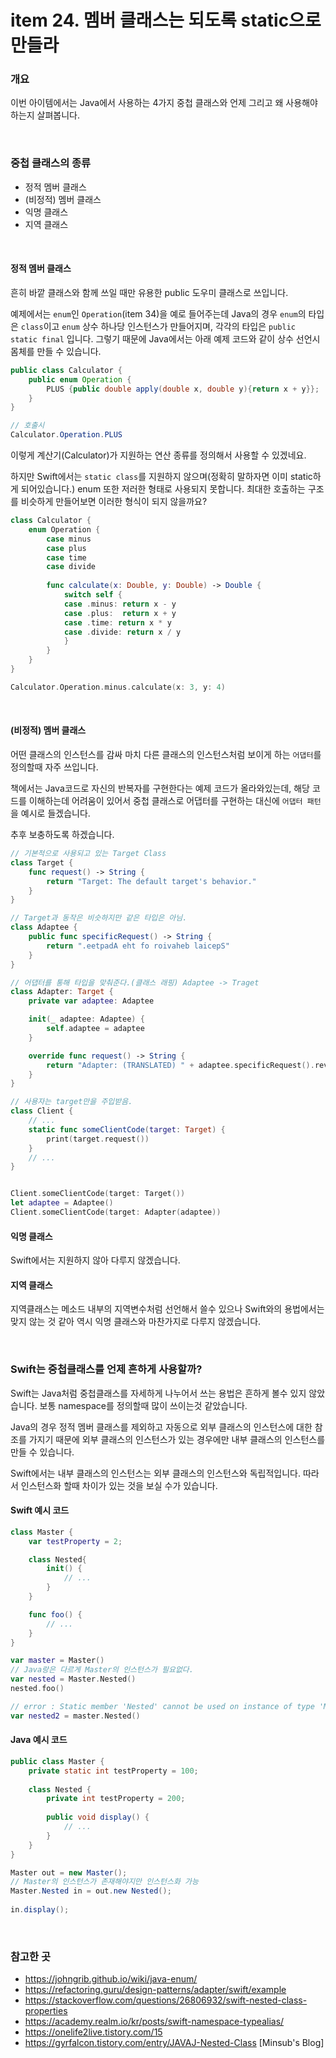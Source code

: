 # item 24. 멤버 클래스는 되도록 static으로 만들라

### 개요
이번 아이템에서는 Java에서 사용하는 4가지 중첩 클래스와 언제 그리고 왜 사용해야하는지 살펴봅니다.

<br>

### 중첩 클래스의 종류
- 정적 멤버 클래스
- (비정적) 멤버 클래스
- 익명 클래스
- 지역 클래스

<br>

#### 정적 멤버 클래스
흔히 바깥 클래스와 함께 쓰일 때만 유용한 public 도우미 클래스로 쓰입니다.

예제에서는 `enum`인 `Operation`(item 34)을 예로 들어주는데 Java의 경우 `enum`의 타입은 `class`이고 `enum` 상수 하나당 인스턴스가 만들어지며, 각각의 타입은 `public static final` 입니다.
그렇기 때문에 Java에서는 아래 예제 코드와 같이 상수 선언시 몸체를 만들 수 있습니다.

```java
public class Calculator {
    public enum Operation {
        PLUS {public double apply(double x, double y){return x + y}};
    }
}

// 호출시
Calculator.Operation.PLUS
```
이렇게 계산기(Calculator)가 지원하는 연산 종류를 정의해서 사용할 수 있겠네요.
<br>

하지만 Swift에서는 `static class`를 지원하지 않으며(정확히 말하자면 이미 static하게 되어있습니다.) enum 또한 저러한 형태로 사용되지 못합니다. 
최대한 호출하는 구조를 비슷하게 만들어보면 이러한 형식이 되지 않을까요?

```swift
class Calculator {
    enum Operation {
        case minus
        case plus
        case time
        case divide
        
        func calculate(x: Double, y: Double) -> Double {
            switch self {
            case .minus: return x - y
            case .plus:  return x + y
            case .time: return x * y
            case .divide: return x / y
            }
        }
    }
}

Calculator.Operation.minus.calculate(x: 3, y: 4)
```

<br>

#### (비정적) 멤버 클래스
어떤 클래스의 인스턴스를 감싸 마치 다른 클래스의 인스턴스처럼 보이게 하는 `어댑터`를 정의할때 자주 쓰입니다.

책에서는 Java코드로 자신의 반복자를 구현한다는 예제 코드가 올라와있는데, 해당 코드를 이해하는데 어려움이 있어서 중첩 클래스로 어댑터를 구현하는 대신에 `어댑터 패턴`을 예시로 들겠습니다.

추후 보충하도록 하겠습니다.
```swift
// 기본적으로 사용되고 있는 Target Class
class Target {
    func request() -> String {
        return "Target: The default target's behavior."
    }
}

// Target과 동작은 비슷하지만 같은 타입은 아님.
class Adaptee {
    public func specificRequest() -> String {
        return ".eetpadA eht fo roivaheb laicepS"
    }
}

// 어댑터를 통해 타입을 맞춰준다.(클래스 래핑) Adaptee -> Traget
class Adapter: Target {
    private var adaptee: Adaptee

    init(_ adaptee: Adaptee) {
        self.adaptee = adaptee
    }

    override func request() -> String {
        return "Adapter: (TRANSLATED) " + adaptee.specificRequest().reversed()
    }
}

// 사용자는 target만을 주입받음.
class Client {
    // ...
    static func someClientCode(target: Target) {
        print(target.request())
    }
    // ...
}


Client.someClientCode(target: Target())
let adaptee = Adaptee()
Client.someClientCode(target: Adapter(adaptee))
```

#### 익명 클래스
Swift에서는 지원하지 않아 다루지 않겠습니다.

#### 지역 클래스

지역클래스는 메소드 내부의 지역변수처럼 선언해서 쓸수 있으나 Swift와의 용법에서는 맞지 않는 것 같아 역시 익명 클래스와 마찬가지로 다루지 않겠습니다.

<br>

### Swift는 중첩클래스를 언제 흔하게 사용할까?
Swift는 Java처럼 중첩클래스를 자세하게 나누어서 쓰는 용법은 흔하게 볼수 있지 않았습니다.
보통 namespace를 정의할때 많이 쓰이는것 같았습니다.

Java의 경우 정적 멤버 클래스를 제외하고 자동으로 외부 클래스의 인스턴스에 대한 참조를 가지기 때문에 외부 클래스의 인스턴스가 있는 경우에만 내부 클래스의 인스턴스를 만들 수 있습니다.

Swift에서는 내부 클래스의 인스턴스는 외부 클래스의 인스턴스와 독립적입니다.
따라서 인스턴스화 할때 차이가 있는 것을 보실 수가 있습니다.

#### Swift 예시 코드

```Swift
class Master {
    var testProperty = 2;

    class Nested{
        init() {
            // ...
        }
    }

    func foo() {
        // ...
    }
}

var master = Master()
// Java랑은 다르게 Master의 인스턴스가 필요없다.
var nested = Master.Nested()
nested.foo()

// error : Static member 'Nested' cannot be used on instance of type 'Master'
var nested2 = master.Nested()
```

#### Java 예시 코드
```java
public class Master {
    private static int testProperty = 100;
    
    class Nested {
        private int testProperty = 200;
        
        public void display() {
            // ...
        }
    }
}

Master out = new Master();
// Master의 인스턴스가 존재해야지만 인스턴스화 가능
Master.Nested in = out.new Nested();
        
in.display();
```

<br>

### 참고한 곳
- https://johngrib.github.io/wiki/java-enum/
- https://refactoring.guru/design-patterns/adapter/swift/example
- https://stackoverflow.com/questions/26806932/swift-nested-class-properties
- https://academy.realm.io/kr/posts/swift-namespace-typealias/
- https://onelife2live.tistory.com/15
- https://gyrfalcon.tistory.com/entry/JAVAJ-Nested-Class [Minsub's Blog]
